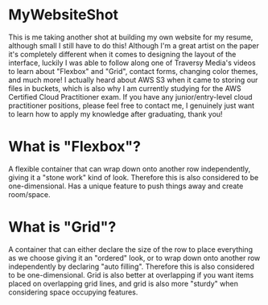 # MyWebsiteShot

This is me taking another shot at building my own website for my resume, although small I still have to do this! Although I'm a great artist on the paper it's completely different when it comes to designing the layout of the interface, luckily I was able to follow along one of Traversy Media's videos to learn about "Flexbox" and "Grid", contact forms, changing color themes, and much more! I actually heard about AWS S3 when it came to storing our files in buckets, which is also why I am currently studying for the AWS Certified Cloud Practitioner exam. If you have any junior/entry-level cloud practitioner positions, please feel free to contact me, I genuinely just want to learn how to apply my knowledge after graduating, thank you! 

# What is "Flexbox"?
A flexible container that can wrap down onto another row independently, giving it a "stone work" kind of look. Therefore this is also considered to be one-dimensional. Has a unique feature to push things away and create room/space.

# What is "Grid"?
A container that can either declare the size of the row to place everything as we choose giving it an "ordered" look, or to wrap down onto another row independently by declaring "auto filling". Therefore this is also considered to be one-dimensional. Grid is also better at overlapping if you want items placed on overlapping grid lines, and grid is also more "sturdy" when considering space occupying features.
